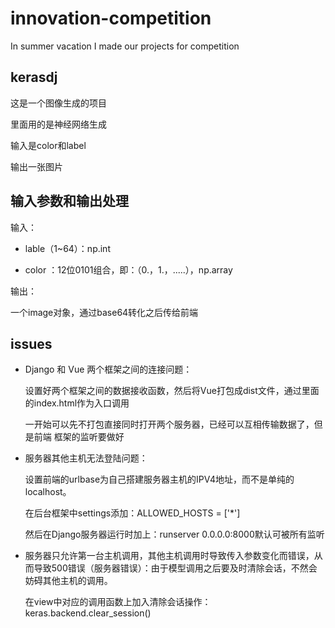 # innovation-competition
In summer vacation I made our projects for competition



## kerasdj

这是一个图像生成的项目

里面用的是神经网络生成

输入是color和label

输出一张图片



## 输入参数和输出处理

输入：

- lable（1~64）：np.int

- color ：12位0101组合，即：（0.，1.，.....），np.array

输出：

一个image对象，通过base64转化之后传给前端



## issues

- Django 和 Vue 两个框架之间的连接问题：

  设置好两个框架之间的数据接收函数，然后将Vue打包成dist文件，通过里面的index.html作为入口调用

  一开始可以先不打包直接同时打开两个服务器，已经可以互相传输数据了，但是前端 框架的监听要做好

- 服务器其他主机无法登陆问题：

  设置前端的urlbase为自己搭建服务器主机的IPV4地址，而不是单纯的localhost。

  在后台框架中settings添加：ALLOWED_HOSTS = ['*']

  然后在Django服务器运行时加上：runserver 0.0.0.0:8000默认可被所有监听

- 服务器只允许第一台主机调用，其他主机调用时导致传入参数变化而错误，从而导致500错误（服务器错误）：由于模型调用之后要及时清除会话，不然会妨碍其他主机的调用。

  在view中对应的调用函数上加入清除会话操作：keras.backend.clear_session()

  